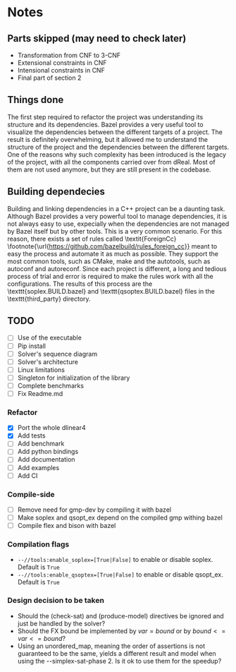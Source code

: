 # Notes

## Parts skipped (may need to check later)

- Transformation from CNF to 3-CNF
- Extensional constraints in CNF
- Intensional constraints in CNF
- Final part of section 2

## Things done

The first step required to refactor the project was understanding its structure and its dependencies.
Bazel provides a very useful tool to visualize the dependencies between the different targets of a project.
The result is definitely overwhelming, but it allowed me to understand the structure of the project and the dependencies between the different targets.
One of the reasons why such complexity has been introduced is the legacy of the project, with all the components carried over from dReal.
Most of them are not used anymore, but they are still present in the codebase.

## Building dependecies

Building and linking dependencies in a C++ project can be a daunting task.
Although Bazel provides a very powerful tool to manage dependencies, it is not always easy to use, expecially when the dependencies are not managed by Bazel itself but by other tools.
This is a very common scenario.
For this reason, there exists a set of rules called \textit{ForeignCc} \footnote{\url{https://github.com/bazelbuild/rules_foreign_cc}} meant to easy the process and automate it as much as possible.
They support the most common tools, such as CMake, make and the autotools, such as autoconf and autoreconf.
Since each project is different, a long and tedious process of trial and error is required to make the rules work with all the configurations.
The results of this process are the \texttt{soplex.BUILD.bazel} and \texttt{qsoptex.BUILD.bazel} files in the \texttt{third_party} directory.

## TODO

- [ ] Use of the executable
- [ ] Pip install
- [ ] Solver's sequence diagram
- [ ] Solver's architecture
- [ ] Linux limitations
- [ ] Singleton for initialization of the library
- [ ] Complete benchmarks
- [ ] Fix Readme.md

### Refactor

- [x] Port the whole dlinear4
- [x] Add tests
- [ ] Add benchmark
- [ ] Add python bindings
- [ ] Add documentation
- [ ] Add examples
- [ ] Add CI

### Compile-side

- [ ] Remove need for gmp-dev by compiling it with bazel
- [ ] Make soplex and qsopt_ex depend on the compiled gmp withing bazel
- [ ] Compile flex and bison with bazel

### Compilation flags

- `--//tools:enable_soplex=[True|False]` to enable or disable soplex. Default is `True`
- `--//tools:enable_qsoptex=[True|False]` to enable or disable qsopt_ex. Default is `True`

### Design decision to be taken

- Should the (check-sat) and (produce-model) directives be ignored and just be handled by the solver?
- Should the FX bound be implemented by $var = bound$ or by $bound <= var <= bound$?
- Using an unordered_map, meaning the order of assertions is not guaranteed to be the same, yields a different result and model when using the --simplex-sat-phase 2. Is it ok to use them for the speedup?